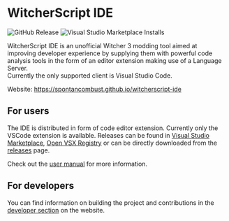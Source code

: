 # WitcherScript IDE

![GitHub Release](https://img.shields.io/github/v/release/SpontanCombust/witcherscript-ide)
![Visual Studio Marketplace Installs](https://img.shields.io/visual-studio-marketplace/i/SpontanCombust.witcherscript-ide)

WitcherScript IDE is an unofficial Witcher 3 modding tool aimed at improving developer experience by supplying them with powerful code analysis tools in the form of an editor extension making use of a Language Server.  
Currently the only supported client is Visual Studio Code.

Website: <https://spontancombust.github.io/witcherscript-ide>


## For users
The IDE is distributed in form of code editor extension. Currently only the VSCode extension is available.
Releases can be found in [Visual Studio Marketplace](https://marketplace.visualstudio.com/items?itemName=SpontanCombust.witcherscript-ide), [Open VSX Registry](https://open-vsx.org/extension/SpontanCombust/witcherscript-ide) or can be directly downloaded from the [releases](https://github.com/SpontanCombust/witcherscript-ide/releases) page.

Check out the [user manual](https://spontancombust.github.io/witcherscript-ide/user-manual) for more information.


## For developers

You can find information on building the project and contributions in the [developer section](https://spontancombust.github.io/witcherscript-ide/dev-manual) on the website.